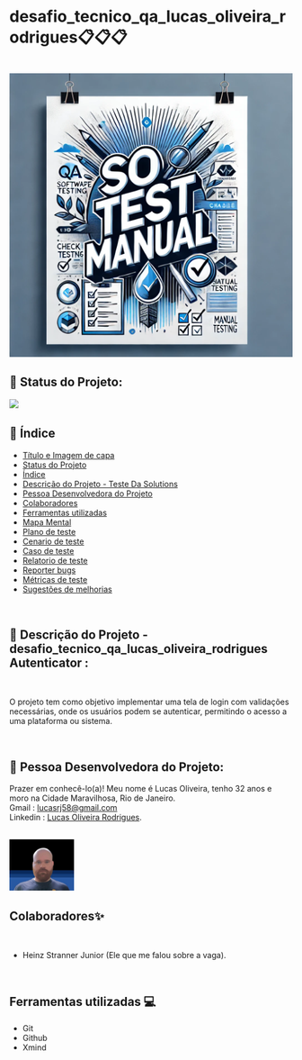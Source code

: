 # desafio_tecnico_qa_lucas_oliveira_rodrigues📋📋📋
<br/>

 <img src="assets/desafio imagem QA.webp" >

<br/>

## 📌 Status do Projeto:

<img src="http://img.shields.io/static/v1?label=STATUS&message=concluido&color=GREEN&style=for-the-badge"/> 

<br/>

## 📌 Índice 
* [Título e Imagem de capa](https://github.com/russo1992/desafio_tecnico_qa_lucas_oliveira_rodrigues#desafio_tecnico_qa_lucas_oliveira_rodrigues)
* [Status do Projeto](https://github.com/russo1992/desafio_tecnico_qa_lucas_oliveira_rodrigues#-status-do-projeto)
* [Índice](https://github.com/russo1992/desafio_tecnico_qa_lucas_oliveira_rodrigues#-%C3%ADndice)
* [Descrição do Projeto - Teste Da Solutions](https://github.com/russo1992/desafio_tecnico_qa_lucas_oliveira_rodrigues#-descri%C3%A7%C3%A3o-do-projeto---desafio_tecnico_qa_lucas_oliveira_rodrigues-autenticator-)
* [Pessoa Desenvolvedora do Projeto](https://github.com/russo1992/desafio_tecnico_qa_lucas_oliveira_rodrigues#-pessoa-desenvolvedora-do-projeto)
* [Colaboradores]()
* [Ferramentas utilizadas]()
* [Mapa Mental]()
* [Plano de teste]()
* [Cenario de teste]()
* [Caso de teste]()
* [Relatorio de teste]()
* [Reporter bugs]()
* [Métricas de teste]()
* [Sugestões de melhorias]()
  

<br/>


## 📌 Descrição do Projeto - desafio_tecnico_qa_lucas_oliveira_rodrigues Autenticator :
<br/>

O projeto tem como objetivo implementar uma tela de login com validações necessárias, onde os usuários podem se autenticar, permitindo o acesso a uma plataforma ou sistema.

<br/>


##  📌 Pessoa Desenvolvedora do Projeto:
Prazer em conhecê-lo(a)! Meu nome é Lucas Oliveira, tenho 32 anos e moro na Cidade Maravilhosa, Rio de Janeiro.<br />
Gmail : lucasrj58@gmail.com <br /> 
Linkedin : [Lucas Oliveira Rodrigues](https://www.linkedin.com/in/lucas-oliveira-rodrigues-07bb791b1/). <br />
<br/>

 <img src="assets/lukinas.png" width=115>

<br/>

## Colaboradores✨
<br/>

* Heinz Stranner Junior (Ele que me falou sobre a vaga).

<br/>

## Ferramentas utilizadas 💻

* Git
* Github
* Xmind
<br/>

